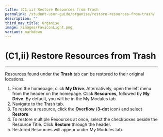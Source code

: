 ```yaml
---
title: (C1,ii) Restore Resources from Trash
permalink: /student-user-guide/organise/restore-resources-from-trash/
description: ""
third_nav_title: Organise
image: /images/FaviconLight.png
variant: markdown
---
```

<h1 id="restore-resources-from-trash">(C1,ii) Restore Resources from Trash</h1>
<hr>
<p>Resources found under the <strong>Trash</strong> tab can be restored to their original locations.</p>
<ol>
	<li>From the homepage, click <strong>My Drive</strong>. Alternatively, open the left menu from the header on the homepage. Click <strong>Resources</strong>, followed by <strong>My Drive</strong>. By default, you will be in the My Modules tab.</li>
	<li>Navigate to the Trash tab.</li>
	<li>To restore a resource, click the <strong>Overflow</strong> (<strong>3-dot</strong> icon) and select <strong>Restore</strong>.</li>
	<li>To restore multiple Resources at once, select the checkboxes beside the Resource Title. Click <strong>Restore</strong> through the header.</li>
	<li>Restored Resources will appear under My Modules tab.</li>
</ol>
